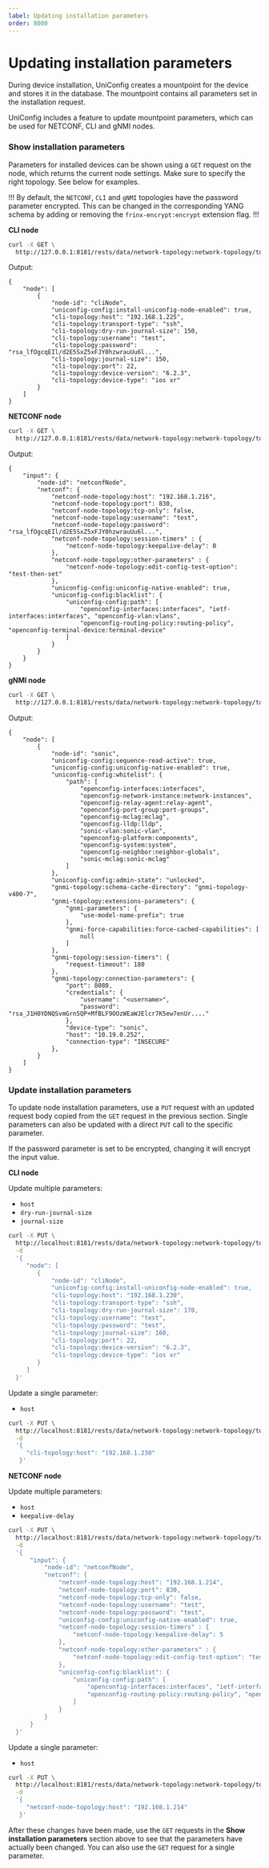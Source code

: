 ```yaml
---
label: Updating installation parameters
order: 8000
---
```


# Updating installation parameters

During device installation, UniConfig creates a mountpoint for the device and stores it in the database. The mountpoint contains all parameters set in the installation request.

UniConfig includes a feature to update mountpoint parameters, which can be used for NETCONF, CLI and gNMI nodes.

### Show installation parameters

Parameters for installed devices can be shown using a `GET` request on the node, which returns the current node settings. Make sure to specify the right topology. See below for examples.

!!!
By default, the `NETCONF`, `CLI` and `gNMI` topologies have the password parameter encrypted. This can be changed
in the corresponding YANG schema by adding or removing the `frinx-encrypt:encrypt` extension flag.
!!!

**CLI node**

```bash
curl -X GET \
  http://127.0.0.1:8181/rests/data/network-topology:network-topology/topology=cli/node=cliNode
```

Output:
```
{
    "node": [
        {
            "node-id": "cliNode",
            "uniconfig-config:install-uniconfig-node-enabled": true,
            "cli-topology:host": "192.168.1.225",
            "cli-topology:transport-type": "ssh",
            "cli-topology:dry-run-journal-size": 150,
            "cli-topology:username": "test",
            "cli-topology:password": "rsa_lfOgcqEIl/d2E5SxZ5xFJY0hzwrauUu6l...",
            "cli-topology:journal-size": 150,
            "cli-topology:port": 22,
            "cli-topology:device-version": "6.2.3",
            "cli-topology:device-type": "ios xr"
        }
    ]
}
```

**NETCONF node**

```bash
curl -X GET \
  http://127.0.0.1:8181/rests/data/network-topology:network-topology/topology=topology-netconf/node=netconfNode
```

Output:
```
{
    "input": {
        "node-id": "netconfNode",
        "netconf": {
            "netconf-node-topology:host": "192.168.1.216",
            "netconf-node-topology:port": 830,
            "netconf-node-topology:tcp-only": false,
            "netconf-node-topology:username": "test",
            "netconf-node-topology:password": "rsa_lfOgcqEIl/d2E5SxZ5xFJY0hzwrauUu6l...",
            "netconf-node-topology:session-timers" : {
                "netconf-node-topology:keepalive-delay": 0
            },
            "netconf-node-topology:other-parameters" : {
                "netconf-node-topology:edit-config-test-option": "test-then-set"
            },
            "uniconfig-config:uniconfig-native-enabled": true,
            "uniconfig-config:blacklist": {
                "uniconfig-config:path": [
                    "openconfig-interfaces:interfaces", "ietf-interfaces:interfaces", "openconfig-vlan:vlans", 
                    "openconfig-routing-policy:routing-policy", "openconfig-terminal-device:terminal-device"
                ]
            }
        }
    }
}
```

**gNMI node**

```bash
curl -X GET \
  http://127.0.0.1:8181/rests/data/network-topology:network-topology/topology=gnmi-topology/node=gnmiNode
```

Output:
```
{
    "node": [
        {
            "node-id": "sonic",
            "uniconfig-config:sequence-read-active": true,
            "uniconfig-config:uniconfig-native-enabled": true,
            "uniconfig-config:whitelist": {
                "path": [
                    "openconfig-interfaces:interfaces",
                    "openconfig-network-instance:network-instances",
                    "openconfig-relay-agent:relay-agent",
                    "openconfig-port-group:port-groups",
                    "openconfig-mclag:mclag",
                    "openconfig-lldp:lldp",
                    "sonic-vlan:sonic-vlan",
                    "openconfig-platform:components",
                    "openconfig-system:system",
                    "openconfig-neighbor:neighbor-globals",
                    "sonic-mclag:sonic-mclag"
                ]
            },
            "uniconfig-config:admin-state": "unlocked",
            "gnmi-topology:schema-cache-directory": "gnmi-topology-v400-7",
            "gnmi-topology:extensions-parameters": {
                "gnmi-parameters": {
                    "use-model-name-prefix": true
                },
                "gnmi-force-capabilities:force-cached-capabilities": [
                    null
                ]
            },
            "gnmi-topology:session-timers": {
                "request-timeout": 180
            },
            "gnmi-topology:connection-parameters": {
                "port": 8080,
                "credentials": {
                    "username": "<username>",
                    "password": "rsa_J1H0YDNQSvmGrn5QP+MfBLF9OOzWEaWJElcr7K5ew7enUr...."
                },
                "device-type": "sonic",
                "host": "10.19.0.252",
                "connection-type": "INSECURE"
            },
        }
    ]
}
```

### Update installation parameters

To update node installation parameters, use a `PUT` request with an updated request body copied from the `GET` request in the previous section. Single parameters can also be updated with a direct `PUT` call to the specific parameter.

If the password parameter is set to be encrypted, changing it will encrypt the input value.

**CLI node**

Update multiple parameters:
- `host`
- `dry-run-journal-size`
- `journal-size`

```bash
curl -X PUT \
  http://localhost:8181/rests/data/network-topology:network-topology/topology=cli/node=cliNode \
  -d 
  '{
     "node": [
        {
            "node-id": "cliNode",
            "uniconfig-config:install-uniconfig-node-enabled": true,
            "cli-topology:host": "192.168.1.230",
            "cli-topology:transport-type": "ssh",
            "cli-topology:dry-run-journal-size": 170,
            "cli-topology:username": "test",
            "cli-topology:password": "test",
            "cli-topology:journal-size": 160,
            "cli-topology:port": 22,
            "cli-topology:device-version": "6.2.3",
            "cli-topology:device-type": "ios xr"
        }
     ]
  }'
```

Update a single parameter:
- `host`

```bash
curl -X PUT \
  http://localhost:8181/rests/data/network-topology:network-topology/topology=cli/node=cliNode/cli-topology:host \
  -d 
  '{
     "cli-topology:host": "192.168.1.230"
   }'
```

**NETCONF node**

Update multiple parameters:
- `host`
- `keepalive-delay`

```bash
curl -X PUT \
  http://localhost:8181/rests/data/network-topology:network-topology/topology=topology-netconf/node=netconfNode \
  -d 
  '{
      "input": {
          "node-id": "netconfNode",
          "netconf": {
              "netconf-node-topology:host": "192.168.1.214",
              "netconf-node-topology:port": 830,
              "netconf-node-topology:tcp-only": false,
              "netconf-node-topology:username": "test",
              "netconf-node-topology:password": "test",
              "uniconfig-config:uniconfig-native-enabled": true,
              "netconf-node-topology:session-timers" : {
                  "netconf-node-topology:keepalive-delay": 5
              },
              "netconf-node-topology:other-parameters" : {
                  "netconf-node-topology:edit-config-test-option": "test-then-set"
              },
              "uniconfig-config:blacklist": {
                  "uniconfig-config:path": [
                      "openconfig-interfaces:interfaces", "ietf-interfaces:interfaces", "openconfig-vlan:vlans", 
                      "openconfig-routing-policy:routing-policy", "openconfig-terminal-device:terminal-device"
                  ]
              }
          }
      }
  }'
```

Update a single parameter:
- `host`

```bash
curl -X PUT \
  http://localhost:8181/rests/data/network-topology:network-topology/topology=topology-netconf/node=netconfNode/netconf-node-topology:host \
  -d 
  '{
     "netconf-node-topology:host": "192.168.1.214"
   }'
```

After these changes have been made, use the `GET` requests in the **Show installation parameters** section above to see that the parameters have actually been changed. You can also use the `GET` request for a single parameter.
